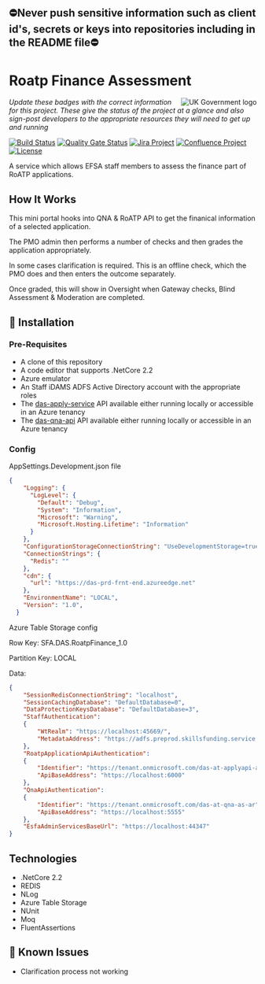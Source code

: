 ## ⛔Never push sensitive information such as client id's, secrets or keys into repositories including in the README file⛔

# Roatp Finance Assessment

<img src="https://avatars.githubusercontent.com/u/9841374?s=200&v=4" align="right" alt="UK Government logo">

_Update these badges with the correct information for this project. These give the status of the project at a glance and also sign-post developers to the appropriate resources they will need to get up and running_

[![Build Status](https://dev.azure.com/sfa-gov-uk/Digital%20Apprenticeship%20Service/_apis/build/status/_projectname_?branchName=master)](https://dev.azure.com/sfa-gov-uk/Digital%20Apprenticeship%20Service/_build/latest?definitionId=_projectid_&branchName=master)
[![Quality Gate Status](https://sonarcloud.io/api/project_badges/measure?project=_projectId_&metric=alert_status)](https://sonarcloud.io/dashboard?id=_projectId_)
[![Jira Project](https://img.shields.io/badge/Jira-Project-blue)](https://skillsfundingagency.atlassian.net/secure/RapidBoard.jspa?rapidView=453&projectKey=APR)
[![Confluence Project](https://img.shields.io/badge/Confluence-Project-blue)](https://skillsfundingagency.atlassian.net/wiki/spaces/NDL/pages/304644526)
[![License](https://img.shields.io/badge/license-MIT-lightgrey.svg?longCache=true&style=flat-square)](https://en.wikipedia.org/wiki/MIT_License)

A service which allows EFSA staff members to assess the finance part of RoATP applications.

## How It Works

This mini portal hooks into QNA & RoATP API to get the finanical information of a selected application.

The PMO admin then performs a number of checks and then grades the application appropriately.

In some cases clarification is required. This is an offline check, which the PMO does and then enters the outcome separately.

Once graded, this will show in Oversight when Gateway checks, Blind Assessment & Moderation are completed.

## 🚀 Installation

### Pre-Requisites

* A clone of this repository
* A code editor that supports .NetCore 2.2
* Azure emulator
* An Staff iDAMS ADFS Active Directory account with the appropriate roles
* The [das-apply-service](https://github.com/SkillsFundingAgency/das-apply-service) API available either running locally or accessible in an Azure tenancy    
* The [das-qna-api](https://github.com/SkillsFundingAgency/das-qna-api) API available either running locally or accessible in an Azure tenancy

### Config

AppSettings.Development.json file
```json
{
    "Logging": {
      "LogLevel": {
        "Default": "Debug",
        "System": "Information",
        "Microsoft": "Warning",
        "Microsoft.Hosting.Lifetime": "Information"
      }
    },
    "ConfigurationStorageConnectionString": "UseDevelopmentStorage=true;",
    "ConnectionStrings": {
      "Redis": ""
    },
    "cdn": {
      "url": "https://das-prd-frnt-end.azureedge.net"
    },
    "EnvironmentName": "LOCAL",
    "Version": "1.0",
  }  
```

Azure Table Storage config

Row Key: SFA.DAS.RoatpFinance_1.0

Partition Key: LOCAL

Data:

```json
{
    "SessionRedisConnectionString": "localhost",
    "SessionCachingDatabase": "DefaultDatabase=0",
    "DataProtectionKeysDatabase": "DefaultDatabase=3",
    "StaffAuthentication":
    {
        "WtRealm": "https://localhost:45669/",
        "MetadataAddress": "https://adfs.preprod.skillsfunding.service.gov.uk/FederationMetadata/2007-06/FederationMetadata.xml"
    },
    "RoatpApplicationApiAuthentication":
    {
        "Identifier": "https://tenant.onmicrosoft.com/das-at-applyapi-as-ar",
        "ApiBaseAddress": "https://localhost:6000"
    },
    "QnaApiAuthentication":
    {
        "Identifier": "https://tenant.onmicrosoft.com/das-at-qna-as-ar",
        "ApiBaseAddress": "https://localhost:5555"
    },
    "EsfaAdminServicesBaseUrl": "https://localhost:44347"
}
```

## Technologies

* .NetCore 2.2
* REDIS
* NLog
* Azure Table Storage
* NUnit
* Moq
* FluentAssertions


## 🐛 Known Issues
* Clarification process not working
